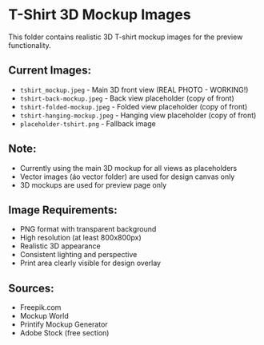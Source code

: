 # T-Shirt 3D Mockup Images

This folder contains realistic 3D T-shirt mockup images for the preview functionality.

## Current Images:
- `tshirt_mockup.jpeg` - Main 3D front view (REAL PHOTO - WORKING!)
- `tshirt-back-mockup.jpeg` - Back view placeholder (copy of front)
- `tshirt-folded-mockup.jpeg` - Folded view placeholder (copy of front)
- `tshirt-hanging-mockup.jpeg` - Hanging view placeholder (copy of front)
- `placeholder-tshirt.png` - Fallback image

## Note:
- Currently using the main 3D mockup for all views as placeholders
- Vector images (áo vector folder) are used for design canvas only
- 3D mockups are used for preview page only

## Image Requirements:
- PNG format with transparent background
- High resolution (at least 800x800px)
- Realistic 3D appearance
- Consistent lighting and perspective
- Print area clearly visible for design overlay

## Sources:
- Freepik.com
- Mockup World
- Printify Mockup Generator
- Adobe Stock (free section)

